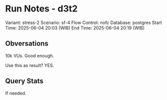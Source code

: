 # Run Notes - d3t2

Variant: stress-2
Scenario: sf-4
Flow Control: nofc
Database: postgres
Start Time: 2025-06-04 20:03 (WIB)
End Time: 2025-06-04 20:19 (WIB)

## Obversations

10k VUs. Good enough.

Use this as result? YES.

## Query Stats

If needed.
